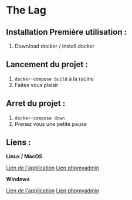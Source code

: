 # **The Lag**

## Installation Première utilisation :

1. Download docker / install docker

## Lancement du projet :

1. `docker-compose build` à la racine
2. Faites vous plaisir

## Arret du projet :

1. `docker-compose down`
2. Prenez vous une petite pause

## Liens :

**Linux / MacOS**

[Lien de l'application](http://localhost:80)
[Lien phpmyadmin](http://localhost:8080)

**Windows**

[Lien de l'application](http://192.168.99.100:80)
[Lien phpmyadmin](http://192.168.99.100:80)
